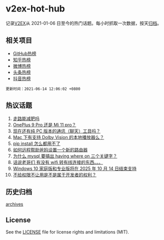# v2ex-hot-hub

 记录[V2EX](https://www.v2ex.com/)从 2021-01-06 日至今的热门话题。每小时抓取一次数据，按天[归档](archives)。
 
 ## 相关项目

- [GitHub热榜](https://github.com/snaildev/github-hot-hub)
- [知乎热榜](https://github.com/snaildev/zhihu-hot-hub)
- [微博热榜](https://github.com/snaildev/weibo-hot-hub)
- [头条热榜](https://github.com/snaildev/toutiao-hot-hub)
- [抖音热榜](https://github.com/snaildev/douyin-hot-hub)


 `更新时间：2021-06-14 12:06:02 +0800`

## 热议话题

1. [走路能减肥吗](https://www.v2ex.com/t/783227)
1. [OnePlus 9 Pro 还是 Mi 11 pro？](https://www.v2ex.com/t/783185)
1. [现在还有纯 PC 版本的通讯（聊天）工具吗？](https://www.v2ex.com/t/783242)
1. [Mac 下有支持 Dolby Vision 的本地播放器么？](https://www.v2ex.com/t/783200)
1. [pip install 怎么都用不了](https://www.v2ex.com/t/783219)
1. [如何远程帮助爸妈设置一个新的路由器](https://www.v2ex.com/t/783237)
1. [为什么 mysql 要搞出 having where on 三个关键字？](https://www.v2ex.com/t/783215)
1. [话说老哥们 有没有 wifi 转有线连接的东西。。。](https://www.v2ex.com/t/783268)
1. [Windows 10 家庭版和专业版将在 2025 年 10 月 14 日结束支持](https://www.v2ex.com/t/783228)
1. [不给权限不让用是不是属于开发者的权利？](https://www.v2ex.com/t/783290)

## 历史归档

[archives](archives)

## License

See the [LICENSE](LICENSE) file for license rights and limitations (MIT).
